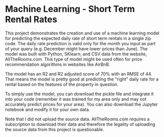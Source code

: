 # Machine Learning - Short Term Rental Rates

This project demonstrates the creation and use of a machine learning model for predicting the expected daily rate of short term rentals in a single zip code. The daily rate prediction is valid only for the month you input as part of your query (e.g. December might have lower prices than June). The model was built with Python, SKlearn, and CSV data from the website, AllTheRooms.com. This type of model might be used often for price recommendation algorithms in websites like AirBnB.

The model has an R2 and R2 adjusted score of 70% with an RMSE of 44. That means the model is pretty good at predicting the "right" daily rate for a rental based on the features of the property in question.

To simply use the model, you can download the pickle file and integrate it into your code (remember it was trained for my area only and may not accurately predict prices for your area). You can also download the Jupyter notebook and modify it for your own data.

Note that I did not upload the source data. AllTheRooms.com requires a subscription to download their data and therefore the legality of uploading the source data from this project is questionable. 
